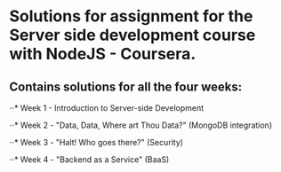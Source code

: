 # Solutions for assignment for the Server side development course with NodeJS - Coursera.


## Contains solutions for all the four weeks: 


⋅⋅*  Week 1 - Introduction to Server-side Development

⋅⋅*  Week 2 - "Data, Data, Where art Thou Data?" (MongoDB integration)

⋅⋅* Week 3 - "Halt! Who goes there?" (Security)

⋅⋅* Week 4 - "Backend as a Service" (BaaS)
